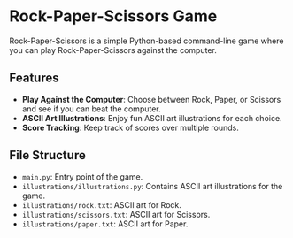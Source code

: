 # Rock-Paper-Scissors Game

Rock-Paper-Scissors is a simple Python-based command-line game where you can play Rock-Paper-Scissors against the computer.

## Features

- **Play Against the Computer**: Choose between Rock, Paper, or Scissors and see if you can beat the computer.
- **ASCII Art Illustrations**: Enjoy fun ASCII art illustrations for each choice.
- **Score Tracking**: Keep track of scores over multiple rounds.

## File Structure

- `main.py`: Entry point of the game.
- `illustrations/illustrations.py`: Contains ASCII art illustrations for the game.
- `illustrations/rock.txt`: ASCII art for Rock.
- `illustrations/scissors.txt`: ASCII art for Scissors.
- `illustrations/paper.txt`: ASCII art for Paper.
